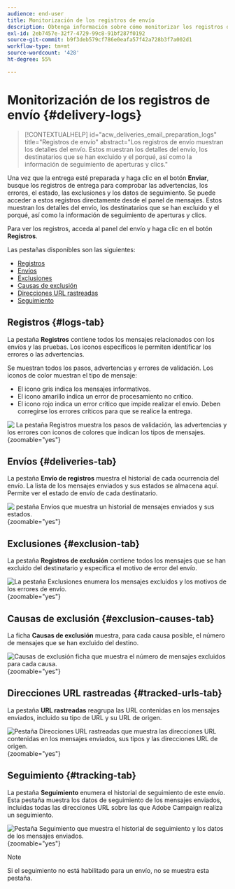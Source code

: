 ```yaml
---
audience: end-user
title: Monitorización de los registros de envío
description: Obtenga información sobre cómo monitorizar los registros de envío
exl-id: 2eb7457e-32f7-4729-99c8-91bf287f0192
source-git-commit: b9f3deb579cf786e0eafa57f42a728b3f7a002d1
workflow-type: tm+mt
source-wordcount: '428'
ht-degree: 55%

---
```


# Monitorización de los registros de envío {#delivery-logs}

>[!CONTEXTUALHELP]
>id="acw_deliveries_email_preparation_logs"
>title="Registros de envío"
>abstract="Los registros de envío muestran los detalles del envío. Estos muestran los detalles del envío, los destinatarios que se han excluido y el porqué, así como la información de seguimiento de aperturas y clics."

Una vez que la entrega esté preparada y haga clic en el botón **Enviar**, busque los registros de entrega para comprobar las advertencias, los errores, el estado, las exclusiones y los datos de seguimiento. Se puede acceder a estos registros directamente desde el panel de mensajes. Estos muestran los detalles del envío, los destinatarios que se han excluido y el porqué, así como la información de seguimiento de aperturas y clics.

Para ver los registros, acceda al panel del envío y haga clic en el botón **Registros**.

Las pestañas disponibles son las siguientes:

* [Registros](#logs-tab)
* [Envíos](#deliveries-tab)
* [Exclusiones](#exclusion-tab)
* [Causas de exclusión](#exclusion-causes)
* [Direcciones URL rastreadas](#tracked-urls)
* [Seguimiento](#tracking)

## Registros {#logs-tab}

La pestaña **Registros** contiene todos los mensajes relacionados con los envíos y las pruebas. Los iconos específicos le permiten identificar los errores o las advertencias.

Se muestran todos los pasos, advertencias y errores de validación. Los iconos de color muestran el tipo de mensaje:

* El icono gris indica los mensajes informativos.
* El icono amarillo indica un error de procesamiento no crítico.
* El icono rojo indica un error crítico que impide realizar el envío. Deben corregirse los errores críticos para que se realice la entrega.

![&#x200B; La pestaña Registros muestra los pasos de validación, las advertencias y los errores con iconos de colores que indican los tipos de mensajes.](assets/logs.png){zoomable="yes"}

## Envíos {#deliveries-tab}

La pestaña **Envío de registros** muestra el historial de cada ocurrencia del envío. La lista de los mensajes enviados y sus estados se almacena aquí. Permite ver el estado de envío de cada destinatario.

![&#x200B; pestaña Envíos que muestra un historial de mensajes enviados y sus estados.](assets/logs2.png){zoomable="yes"}

## Exclusiones {#exclusion-tab}

La pestaña **Registros de exclusión** contiene todos los mensajes que se han excluido del destinatario y especifica el motivo de error del envío.

![La pestaña Exclusiones enumera los mensajes excluidos y los motivos de los errores de envío.](assets/logs3.png){zoomable="yes"}

## Causas de exclusión {#exclusion-causes-tab}

La ficha **Causas de exclusión** muestra, para cada causa posible, el número de mensajes que se han excluido del destino.

![Causas de exclusión ficha que muestra el número de mensajes excluidos para cada causa.](assets/logs4.png){zoomable="yes"}

## Direcciones URL rastreadas {#tracked-urls-tab}

La pestaña **URL rastreadas** reagrupa las URL contenidas en los mensajes enviados, incluido su tipo de URL y su URL de origen.

![Pestaña Direcciones URL rastreadas que muestra las direcciones URL contenidas en los mensajes enviados, sus tipos y las direcciones URL de origen.](assets/logs5.png){zoomable="yes"}

## Seguimiento {#tracking-tab}

La pestaña **Seguimiento** enumera el historial de seguimiento de este envío. Esta pestaña muestra los datos de seguimiento de los mensajes enviados, incluidas todas las direcciones URL sobre las que Adobe Campaign realiza un seguimiento.

![Pestaña Seguimiento que muestra el historial de seguimiento y los datos de los mensajes enviados.](assets/logs6.png){zoomable="yes"}

>[!NOTE]
>
>Si el seguimiento no está habilitado para un envío, no se muestra esta pestaña.